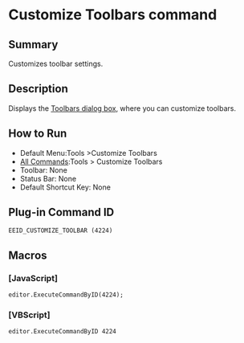 # Customize Toolbars command

## Summary

Customizes toolbar settings.

## Description

Displays the [Toolbars dialog box](../../dlg/toolbars/index),
where you can customize toolbars.

## How to Run

- Default Menu:Tools \>Customize Toolbars
- [All Commands](all_commands):Tools >
Customize Toolbars
- Toolbar: None
- Status Bar: None
- Default Shortcut Key: None

## Plug-in Command ID

```
EEID_CUSTOMIZE_TOOLBAR (4224)```

## Macros

### \[JavaScript\]

```
editor.ExecuteCommandByID(4224);
```

### \[VBScript\]

```
editor.ExecuteCommandByID 4224
```
